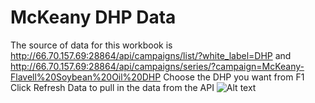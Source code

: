 # McKeany DHP Data
The source of data for this workbook is
http://66.70.157.69:28864/api/campaigns/list/?white_label=DHP
and
http://66.70.157.69:28864/api/campaigns/series/?campaign=McKeany-Flavell%20Soybean%20Oil%20DHP
Choose the DHP you want from F1
Click Refresh Data to pull in the data from the API
![Alt text](/../master/dhp-data-excel-image.PNG?token=ARoX-QLB7uNHT99D24aifbTPWsXvWKkoks5XdWSfwA%3D%3D)
